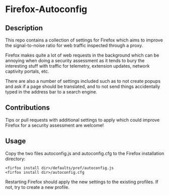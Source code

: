 # Firefox-Autoconfig

## Description
This repo contains a collection of settings for Firefox which aims to improve
the signal-to-noise ratio for web traffic inspected through a proxy.

Firefox makes quite a lot of web requests in the background which can be
annoying when doing a security assessment as it tends to bury the interesting
stuff with traffic for telemetry, extension updates, network captivity portals,
etc.

There are also a number of settings included such as to not create popups and
ask if a page should be translated, and to not send things accidentally typed
in the address bar to a search engine.

## Contributions
Tips or pull requests with additional settings to apply which could improve
Firefox for a security assessment are welcome!

## Usage
Copy the two files autoconfig.js and autoconfig.cfg to the Firefox installation
directory:

```
<firfox install dir>/defaults/pref/autoconfig.js
<firfox install dir>/autoconfig.cfg
```

Restarting Firefox should apply the new settings to the existing profiles.
If not, try to create a new profile.
